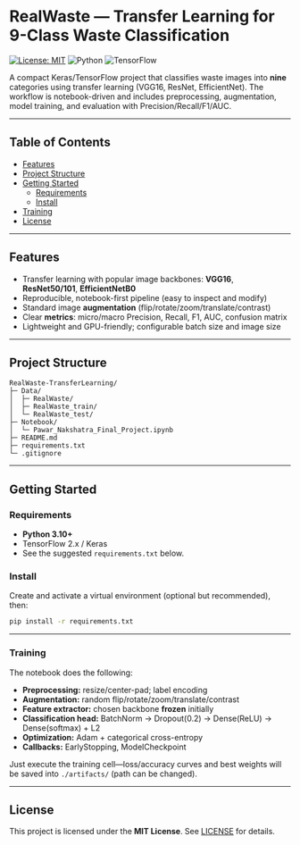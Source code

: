 # RealWaste — Transfer Learning for 9-Class Waste Classification

[![License: MIT](https://img.shields.io/badge/License-MIT-green.svg)](LICENSE)
![Python](https://img.shields.io/badge/Python-3.10%2B-blue)
![TensorFlow](https://img.shields.io/badge/TensorFlow-2.x-orange)

A compact Keras/TensorFlow project that classifies waste images into **nine** categories using transfer learning (VGG16, ResNet, EfficientNet). The workflow is notebook-driven and includes preprocessing, augmentation, model training, and evaluation with Precision/Recall/F1/AUC.

---

## Table of Contents

- [Features](#features)  
- [Project Structure](#project-structure)  
- [Getting Started](#getting-started)  
  - [Requirements](#requirements)  
  - [Install](#install)    
- [Training](#training)    
- [License](#license)

---

## Features

- Transfer learning with popular image backbones: **VGG16**, **ResNet50/101**, **EfficientNetB0**  
- Reproducible, notebook-first pipeline (easy to inspect and modify)  
- Standard image **augmentation** (flip/rotate/zoom/translate/contrast)  
- Clear **metrics**: micro/macro Precision, Recall, F1, AUC, confusion matrix  
- Lightweight and GPU-friendly; configurable batch size and image size

---

## Project Structure

```
RealWaste-TransferLearning/
├─ Data/                     
│  ├─ RealWaste/             
│  ├─ RealWaste_train/       
│  └─ RealWaste_test/        
├─ Notebook/
│  └─ Pawar_Nakshatra_Final_Project.ipynb
├─ README.md
├─ requirements.txt
└─ .gitignore
```

---

## Getting Started

### Requirements
- **Python 3.10+**
- TensorFlow 2.x / Keras
- See the suggested `requirements.txt` below.

### Install

Create and activate a virtual environment (optional but recommended), then:

```bash
pip install -r requirements.txt
```

---

### Training

The notebook does the following:

- **Preprocessing:** resize/center-pad; label encoding  
- **Augmentation:** random flip/rotate/zoom/translate/contrast  
- **Feature extractor:** chosen backbone **frozen** initially  
- **Classification head:** BatchNorm → Dropout(0.2) → Dense(ReLU) → Dense(softmax) + L2  
- **Optimization:** Adam + categorical cross-entropy  
- **Callbacks:** EarlyStopping, ModelCheckpoint

Just execute the training cell—loss/accuracy curves and best weights will be saved into `./artifacts/` (path can be changed).

---

## License

This project is licensed under the **MIT License**. See [LICENSE](LICENSE) for details.
